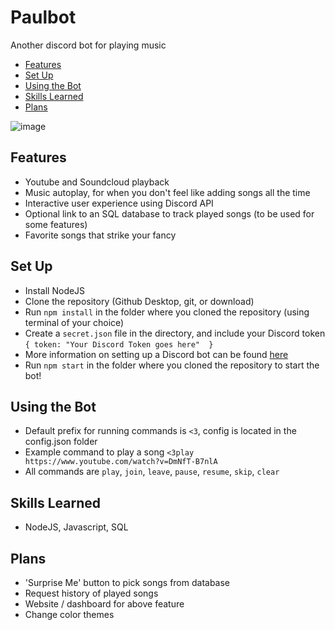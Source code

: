 # Paulbot
Another discord bot for playing music

- [Features](#features)
- [Set Up](#set-up)
- [Using the Bot](#using-the-bot)
- [Skills Learned](#skills-learned)
- [Plans](#plans)

![image](https://user-images.githubusercontent.com/38636939/185458538-fb30bbfe-b7dd-48f2-8a4e-ee1ddc6b62e3.png)

## Features
- Youtube and Soundcloud playback
- Music autoplay, for when you don't feel like adding songs all the time
- Interactive user experience using Discord API
- Optional link to an SQL database to track played songs (to be used for some features)
- Favorite songs that strike your fancy

## Set Up
- Install NodeJS
- Clone the repository (Github Desktop, git, or download)
- Run `npm install` in the folder where you cloned the repository (using terminal of your choice)
- Create a `secret.json` file in the directory, and include your Discord token
  `{
    token: "Your Discord Token goes here" 
  }`
- More information on setting up a Discord bot can be found [here](https://discord.com/developers/docs/getting-started)
- Run `npm start` in the folder where you cloned the repository to start the bot!

## Using the Bot
- Default prefix for running commands is `<3`, config is located in the config.json folder
- Example command to play a song `<3play https://www.youtube.com/watch?v=DmNfT-B7nlA`
- All commands are `play`, `join`, `leave`, `pause`, `resume`, `skip`, `clear`

## Skills Learned
- NodeJS, Javascript, SQL

## Plans
- 'Surprise Me' button to pick songs from database
- Request history of played songs
- Website / dashboard for above feature
- Change color themes
